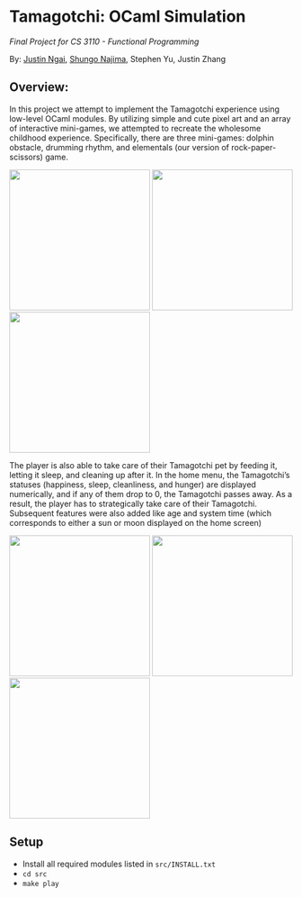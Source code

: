 # Tamagotchi: OCaml Simulation

_Final Project for CS 3110 - Functional Programming_

By: [Justin Ngai](https://justinngai.me/), [Shungo Najima](https://www.shungonajima.com/), Stephen Yu, Justin Zhang

## Overview:

In this project we attempt to implement the Tamagotchi experience using low-level OCaml modules. By utilizing simple and cute pixel art and an array of interactive mini-games, we attempted to recreate the wholesome childhood experience. Specifically, there are three mini-games: dolphin obstacle, drumming rhythm, and elementals (our version of rock-paper-scissors) game.

<img src="assets/dolphin.gif" height="250"> <img src="assets/drum.gif" height="250"> <img src="assets/elem.gif" height="250">

The player is also able to take care of their Tamagotchi pet by feeding it, letting it sleep, and cleaning up after it. In the home menu, the Tamagotchi’s statuses (happiness, sleep, cleanliness, and hunger) are displayed numerically, and if any of them drop to 0, the Tamagotchi passes away. As a result, the player has to strategically take care of their Tamagotchi. Subsequent features were also added like age and system time (which corresponds to either a sun or moon displayed on the home screen)

<img src="assets/eat.gif" height="250"> <img src="assets/sleep.gif" height="250"> <img src="assets/poop.gif" height="250">

## Setup

-   Install all required modules listed in `src/INSTALL.txt`
-   `cd src`
-   `make play`
